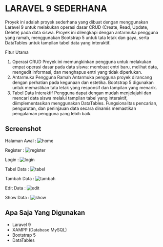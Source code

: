 # LARAVEL 9 SEDERHANA

Proyek ini adalah proyek sederhana yang dibuat dengan menggunakan Laravel 9 untuk melakukan operasi dasar CRUD (Create, Read, Update, Delete) pada data siswa. Proyek ini dilengkapi dengan antarmuka pengguna yang ramah, menggunakan Bootstrap 5 untuk tata letak dan gaya, serta DataTables untuk tampilan tabel data yang interaktif.

Fitur Utama
1. Operasi CRUD
   Proyek ini memungkinkan pengguna untuk melakukan empat operasi dasar pada data siswa: membuat entri baru, melihat data, mengedit informasi, dan menghapus entri yang tidak diperlukan.
2. Antarmuka Pengguna Ramah
   Antarmuka pengguna proyek dirancang dengan perhatian pada kegunaan dan estetika. Bootstrap 5 digunakan untuk memastikan tata letak yang responsif dan tampilan yang menarik.
3. Tabel Data Interaktif
   Pengguna dapat dengan mudah menjelajahi dan mencari data siswa melalui tampilan tabel yang interaktif, diimplementasikan menggunakan DataTables. Fungsionalitas pencarian, pengurutan, dan peninjauan data secara dinamis memastikan pengalaman pengguna yang lebih baik.

## Screenshot

Halaman Awal :
![home](https://github.com/NCholisM/belajarlaravel/assets/57277402/58842f44-888e-4fac-88b1-640ce5cc79c9)

Register :
![register](https://github.com/NCholisM/belajarlaravel/assets/57277402/752bfb6d-3fbf-4873-ac8a-e896aa4a794b)

Login :
![login](https://github.com/NCholisM/belajarlaravel/assets/57277402/ecb93f4a-da6e-4210-989a-ebbb97467238)

Tabel Data :
![tabel](https://github.com/NCholisM/belajarlaravel/assets/57277402/f5428ecf-e6eb-46b8-a177-5954a580af84)

Tambah Data :
![tambah](https://github.com/NCholisM/belajarlaravel/assets/57277402/0cea66ea-7c57-4a62-b01f-8ee47c5e355a)


Edit Data :
![edit](https://github.com/NCholisM/belajarlaravel/assets/57277402/4f339d2e-8a23-4c8b-a4d0-f1e4d2d201d6)

Show Data :
![show](https://github.com/NCholisM/belajarlaravel/assets/57277402/da5d885b-88fe-4d5d-b886-92ad94566cbb)


## Apa Saja Yang Digunakan

-   Laravel 9
-   XAMPP (Database MySQL)
-   Bootstrap 5
-   DataTables
